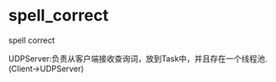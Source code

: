 spell_correct
=============

spell correct

UDPServer:负责从客户端接收查询词，放到Task中，并且存在一个线程池.(Client->UDPServer)


